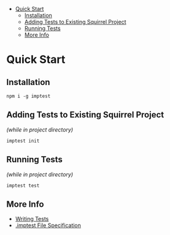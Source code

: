 <!-- START doctoc generated TOC please keep comment here to allow auto update -->
<!-- DON'T EDIT THIS SECTION, INSTEAD RE-RUN doctoc TO UPDATE -->


- [Quick Start](#quick-start)
  - [Installation](#installation)
  - [Adding Tests to Existing Squirrel Project](#adding-tests-to-existing-squirrel-project)
  - [Running Tests](#running-tests)
  - [More Info](#more-info)

<!-- END doctoc generated TOC please keep comment here to allow auto update -->

# Quick Start

## Installation

```
npm i -g imptest
```

## Adding Tests to Existing Squirrel Project

_(while in project directory)_

```
imptest init
```

## Running Tests

_(while in project directory)_

```
imptest test
```

## More Info

- [Writing Tests](./writing-tests.md)
- [.imptest File Specification](./imptest-spec.md)
